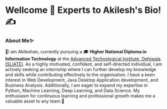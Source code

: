 # Wellcome 🤝 Experts to Akilesh's Bio!✍

### About Me✨ 

🚀I am Akileshan, currently pursuing a 🎓 **Higher National Diploma in Information Technology** at the [Advanced Technological Institute, Dehiwala (SLIATE)](https://new.atidehiwala.edu.lk/). As a highly motivated, confident, and self-directed individual, I am actively seeking an internship where I can further develop my knowledge and skills while contributing effectively to the organisation. I have a keen interest in Web Development, Java Desktop Application development, and Business Analysis. Additionally, I am eager to expand my expertise in Python, Machine Learning, Deep Learning, and Data Science. My enthusiasm for continuous learning and professional growth makes me a valuable asset to any team.🎯



